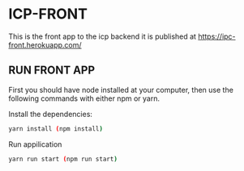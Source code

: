# ICP-FRONT

This is the front app to the icp backend it is published at <https://ipc-front.herokuapp.com/>

## RUN FRONT APP
First you should have node installed at your computer, then use the following commands with either npm or yarn.

Install the dependencies:

``` bash
yarn install (npm install)
```

Run appilication

``` bash
yarn run start (npm run start)
```
